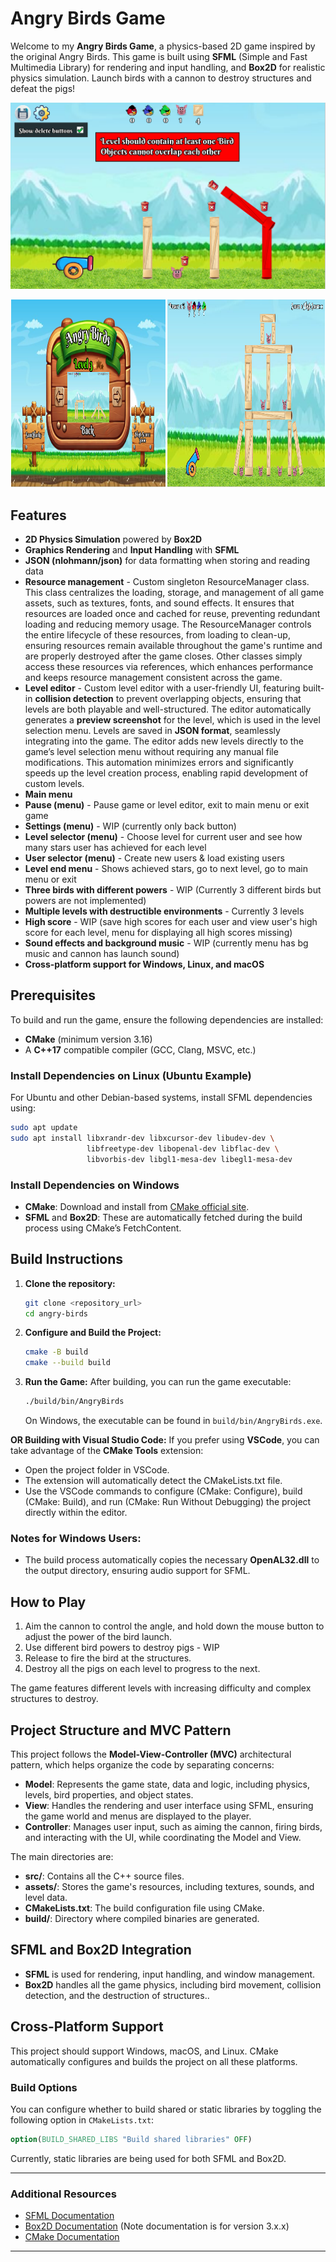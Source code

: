 
# Angry Birds Game

Welcome to my **Angry Birds Game**, a physics-based 2D game inspired by the original Angry Birds. This game is built using **SFML** (Simple and Fast Multimedia Library) for rendering and input handling, and **Box2D** for realistic physics simulation. Launch birds with a cannon to destroy structures and defeat the pigs!

<!-- Full-width image -->
![Angry Birds](assets/images/level_editor_example.png)

<!-- Two half-width images side by side -->
<div align="center" style="margin: 0;">
  <img src="assets/images/level_selector_3.png" alt="Level Preview 2" width="49%" height="300px" style="margin: 0; padding: 0;" />
  <img src="assets/images/custom_level_example.png" alt="Level Preview 1" width="50%" height="300px" style="margin: 0; padding: 0;" />
</div>

## Features
- **2D Physics Simulation** powered by **Box2D**
- **Graphics Rendering** and **Input Handling** with **SFML**
- **JSON (nlohmann/json)** for data formatting when storing and reading data
- **Resource management** - Custom singleton ResourceManager class. This class centralizes the loading, storage, and management of all game assets, such as textures, fonts, and sound effects. It ensures that resources are loaded once and cached for reuse, preventing redundant loading and reducing memory usage. The ResourceManager controls the entire lifecycle of these resources, from loading to clean-up, ensuring resources remain available throughout the game's runtime and are properly destroyed after the game closes. Other classes simply access these resources via references, which enhances performance and keeps resource management consistent across the game.
- **Level editor** - Custom level editor with a user-friendly UI, featuring built-in **collision detection** to prevent overlapping objects, ensuring that levels are both playable and well-structured. The editor automatically generates a **preview screenshot** for the level, which is used in the level selection menu. Levels are saved in **JSON format**, seamlessly integrating into the game. The editor adds new levels directly to the game’s level selection menu without requiring any manual file modifications. This automation minimizes errors and significantly speeds up the level creation process, enabling rapid development of custom levels.
- **Main menu** 
- **Pause (menu)** - Pause game or level editor, exit to main menu or exit game
- **Settings (menu)** - WIP (currently only back button)
- **Level selector (menu)** - Choose level for current user and see how many stars user has achieved for each level
- **User selector (menu)** - Create new users & load existing users
- **Level end menu** - Shows achieved stars, go to next level, go to main menu or exit
- **Three birds with different powers** - WIP (Currently 3 different birds but powers are not implemented)
- **Multiple levels with destructible environments** - Currently 3 levels
- **High score** - WIP (save high scores for each user and view user's high score for each level, menu for displaying all high scores missing)
- **Sound effects and background music** - WIP (currently menu has bg music and cannon has launch sound) 
- **Cross-platform support for Windows, Linux, and macOS**

## Prerequisites

To build and run the game, ensure the following dependencies are installed:

- **CMake** (minimum version 3.16)
- A **C++17** compatible compiler (GCC, Clang, MSVC, etc.)

### Install Dependencies on Linux (Ubuntu Example)
For Ubuntu and other Debian-based systems, install SFML dependencies using:
```bash
sudo apt update
sudo apt install libxrandr-dev libxcursor-dev libudev-dev \
                 libfreetype-dev libopenal-dev libflac-dev \
                 libvorbis-dev libgl1-mesa-dev libegl1-mesa-dev
```

### Install Dependencies on Windows
- **CMake**: Download and install from [CMake official site](https://cmake.org/download/).
- **SFML** and **Box2D**: These are automatically fetched during the build process using CMake’s FetchContent.

## Build Instructions

1. **Clone the repository:**
   ```bash
   git clone <repository_url>
   cd angry-birds
   ```

2. **Configure and Build the Project:**
   ```bash
   cmake -B build
   cmake --build build
   ```

3. **Run the Game:**
   After building, you can run the game executable:
   ```bash
   ./build/bin/AngryBirds
   ```
   On Windows, the executable can be found in `build/bin/AngryBirds.exe`.

**OR Building with Visual Studio Code:** If you prefer using **VSCode**, you can take advantage of the **CMake Tools** extension:
- Open the project folder in VSCode.
- The extension will automatically detect the CMakeLists.txt file.
- Use the VSCode commands to configure (CMake: Configure), build (CMake: Build), and run (CMake: Run Without Debugging) the project directly within the editor.

### Notes for Windows Users:
- The build process automatically copies the necessary **OpenAL32.dll** to the output directory, ensuring audio support for SFML.

## How to Play
1. Aim the cannon to control the angle, and hold down the mouse button to adjust the power of the bird launch.
2. Use different bird powers to destroy pigs - WIP
3. Release to fire the bird at the structures.
4. Destroy all the pigs on each level to progress to the next.

The game features different levels with increasing difficulty and complex structures to destroy.

## Project Structure and MVC Pattern
This project follows the **Model-View-Controller (MVC)** architectural pattern, which helps organize the code by separating concerns:
- **Model**: Represents the game state, data and logic, including physics, levels, bird properties, and object states.
- **View**: Handles the rendering and user interface using SFML, ensuring the game world and menus are displayed to the player.
- **Controller**: Manages user input, such as aiming the cannon, firing birds, and interacting with the UI, while coordinating the Model and View.

The main directories are:
- **src/**: Contains all the C++ source files.
- **assets/**: Stores the game's resources, including textures, sounds, and level data.
- **CMakeLists.txt**: The build configuration file using CMake.
- **build/**: Directory where compiled binaries are generated.

## SFML and Box2D Integration

- **SFML** is used for rendering, input handling, and window management.
- **Box2D** handles all the game physics, including bird movement, collision detection, and the destruction of structures..

## Cross-Platform Support

This project should support Windows, macOS, and Linux. CMake automatically configures and builds the project on all these platforms.

### Build Options
You can configure whether to build shared or static libraries by toggling the following option in `CMakeLists.txt`:
```cmake
option(BUILD_SHARED_LIBS "Build shared libraries" OFF)
```
Currently, static libraries are being used for both SFML and Box2D.

---

### Additional Resources
- [SFML Documentation](https://www.sfml-dev.org/documentation/2.6.1/)
- [Box2D Documentation](https://box2d.org/documentation/) (Note documentation is for version 3.x.x)
- [CMake Documentation](https://cmake.org/documentation/)

---
